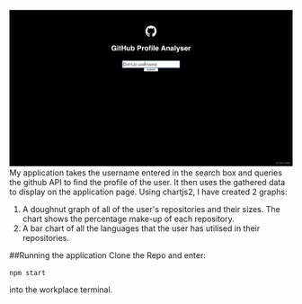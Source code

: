 ![](tutorial.gif)
<br/>
My application takes the username entered in the search box and queries the github API to find the profile of the user. It then uses the gathered data to display on the application page. Using chartjs2, I have created 2 graphs:
1. A doughnut graph of all of the user's repositories and their sizes. The chart shows the percentage make-up of each repository.
2. A bar chart of all the languages that the user has utilised in their repositories. 

##Running the application
Clone the Repo and enter:
```
npm start
```
into the workplace terminal.
